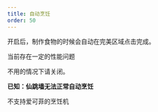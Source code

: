 ```yaml
---
title: 自动烹饪
order: 50
---
```


开启后，制作食物的时候会自动在完美区域点击完成。

当前存在一定的性能问题

不用的情况下请关闭。

**已知：仙跳墙无法正常自动烹饪**

不支持爱可菲的烹饪机
